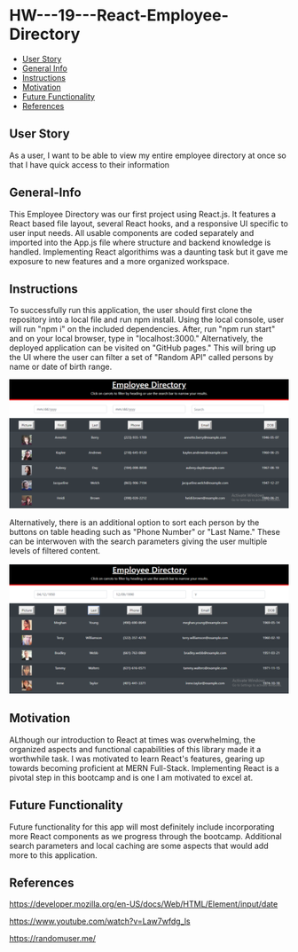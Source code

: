 # HW---19---React-Employee-Directory

- [User Story](#User-Story)
- [General Info](#General-Info)
- [Instructions](#Instructions)
- [Motivation](#Motivation)
- [Future Functionality](#Future-Functionality)
- [References](#References)

## User Story

As a user,
I want to be able to view my entire employee directory at once
so that I have quick access to their information

## General-Info

This Employee Directory was our first project using React.js. It features a React based file layout, several React hooks, and a responsive UI specific to user input needs. All usable components are coded separately and imported into the App.js file where structure and backend knowledge is handled. Implementing React algorithims was a daunting task but it gave me exposure to new features and a more organized workspace.

## Instructions

To successfully run this application, the user should first clone the repository into a local file and run npm install. Using the local console, user will run "npm i" on the included dependencies. After, run "npm run start" and on your local browser, type in "localhost:3000." Alternatively, the deployed application can be visited on "GitHub pages." This will bring up the UI where the user can filter a set of "Random API" called persons by name or date of birth range.

![Main-Page-UI](react-employee-directory/public/mainpage.png)

Alternatively, there is an additional option to sort each person by the buttons on table heading such as "Phone Number" or "Last Name." These can be interwoven with the search parameters giving the user multiple levels of filtered content.

![Filtered Results](react-employee-directory/public/filtered.png)

## Motivation

ALthough our introduction to React at times was overwhelming, the organized aspects and functional capabilities of this library made it a worthwhile task. I was motivated to learn React's features, gearing up towards becoming proficient at MERN Full-Stack. Implementing React is a pivotal step in this bootcamp and is one I am motivated to excel at.

## Future Functionality

Future functionality for this app will most definitely include incorporating more React components as we progress through the bootcamp. Additional search parameters and local caching are some aspects that would add more to this application.

## References

https://developer.mozilla.org/en-US/docs/Web/HTML/Element/input/date

https://www.youtube.com/watch?v=Law7wfdg_ls

https://randomuser.me/
